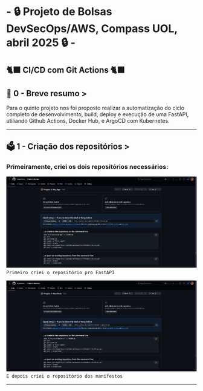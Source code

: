 # - 🔒 Projeto de Bolsas DevSecOps/AWS,  Compass UOL, abril 2025 🔒 -

## 🐈‍⬛ CI/CD com Git Actions 🐈‍⬛

## 📜 0 - Breve resumo >
Para o quinto projeto nos foi proposto realizar a automatização do ciclo completo de desenvolvimento, build, deploy e execução de uma FastAPI, utiliando Github Actions, Docker Hub, e ArgoCD com Kubernetes.  

---
## 🗳️ 1 - Criação dos repositórios >
### Primeiramente, criei os dois repositórios necessários:  

![Primeiro print](/Prints/1.1.png)  
`Primeiro criei o repositório pro FastAPI`  

![Segundo print](/Prints/1.2.png)  
`E depois criei o repositório dos manifestos`

---
